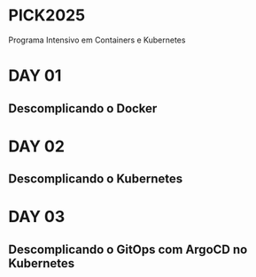 # PICK2025

Programa Intensivo em Containers e Kubernetes 

# DAY 01
## Descomplicando o Docker

# DAY 02
## Descomplicando o Kubernetes

# DAY 03 
## Descomplicando o GitOps com ArgoCD no Kubernetes
